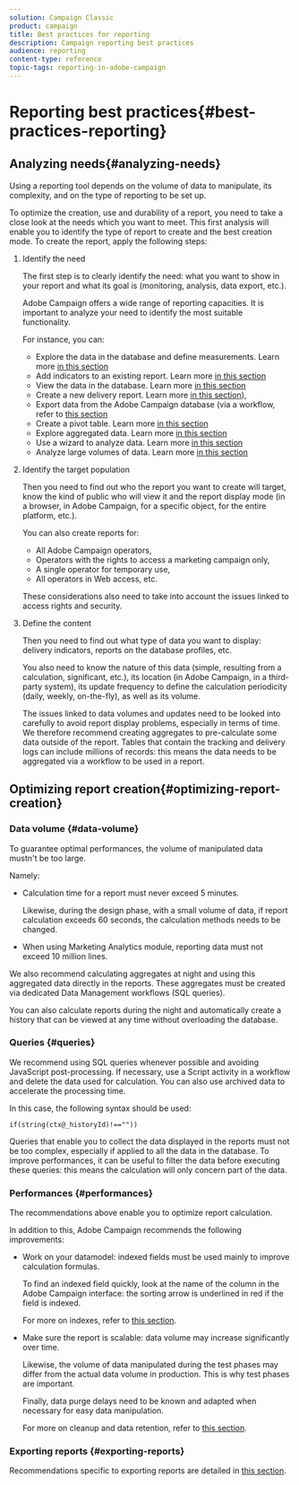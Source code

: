 ```yaml
---
solution: Campaign Classic
product: campaign
title: Best practices for reporting
description: Campaign reporting best practices
audience: reporting
content-type: reference
topic-tags: reporting-in-adobe-campaign
---
```


# Reporting best practices{#best-practices-reporting}

## Analyzing needs{#analyzing-needs}

Using a reporting tool depends on the volume of data to manipulate, its complexity, and on the type of reporting to be set up.

To optimize the creation, use and durability of a report, you need to take a close look at the needs which you want to meet. This first analysis will enable you to identify the type of report to create and the best creation mode. To create the report, apply the following steps:

1. Identify the need

   The first step is to clearly identify the need: what you want to show in your report and what its goal is (monitoring, analysis, data export, etc.).

   Adobe Campaign offers a wide range of reporting capacities. It is important to analyze your need to identify the most suitable functionality.

   For instance, you can:

    * Explore the data in the database and define measurements. Learn more [in this section](../../reporting/using/about-cubes.md)
    * Add indicators to an existing report. Learn more [in this section](../../reporting/using/about-reports-creation-in-campaign.md)
    * View the data in the database. Learn more [in this section](../../reporting/using/about-descriptive-analysis.md)
    * Create a new delivery report. Learn more [in this section](../../reporting/using/about-reports-creation-in-campaign.md)),
    * Export data from the Adobe Campaign database (via a workflow, refer to [this section](../../workflow/using/about-workflows.md)
    * Create a pivot table. Learn more [in this section](../../reporting/using/creating-a-table.md#creating-a-breakdown-or-pivot-table)
    * Explore aggregated data. Learn more [in this section](../../reporting/using/about-cubes.md)
    * Use a wizard to analyze data. Learn more [in this section](../../reporting/using/about-descriptive-analysis.md)
    * Analyze large volumes of data. Learn more [in this section](../../reporting/using/about-reports-creation-in-campaign.md)

1. Identify the target population

   Then you need to find out who the report you want to create will target, know the kind of public who will view it and the report display mode (in a browser, in Adobe Campaign, for a specific object, for the entire platform, etc.).

   You can also create reports for:

    * All Adobe Campaign operators,
    * Operators with the rights to access a marketing campaign only,
    * A single operator for temporary use,
    * All operators in Web access, etc.

   These considerations also need to take into account the issues linked to access rights and security.

1. Define the content

   Then you need to find out what type of data you want to display: delivery indicators, reports on the database profiles, etc.

   You also need to know the nature of this data (simple, resulting from a calculation, significant, etc.), its location (in Adobe Campaign, in a third-party system), its update frequency to define the calculation periodicity (daily, weekly, on-the-fly), as well as its volume.

   The issues linked to data volumes and updates need to be looked into carefully to avoid report display problems, especially in terms of time. We therefore recommend creating aggregates to pre-calculate some data outside of the report. Tables that contain the tracking and delivery logs can include millions of records: this means the data needs to be aggregated via a workflow to be used in a report.

## Optimizing report creation{#optimizing-report-creation}

### Data volume {#data-volume}

To guarantee optimal performances, the volume of manipulated data mustn't be too large.

Namely:

* Calculation time for a report must never exceed 5 minutes.

  Likewise, during the design phase, with a small volume of data, if report calculation exceeds 60 seconds, the calculation methods needs to be changed.

* When using Marketing Analytics module, reporting data must not exceed 10 million lines.

We also recommend calculating aggregates at night and using this aggregated data directly in the reports. These aggregates must be created via dedicated Data Management workflows (SQL queries).

You can also calculate reports during the night and automatically create a history that can be viewed at any time without overloading the database.

### Queries {#queries}

We recommend using SQL queries whenever possible and avoiding JavaScript post-processing. If necessary, use a Script activity in a workflow and delete the data used for calculation. You can also use archived data to accelerate the processing time.

In this case, the following syntax should be used:

```
if(string(ctx@_historyId)!==""))
```

Queries that enable you to collect the data displayed in the reports must not be too complex, especially if applied to all the data in the database. To improve performances, it can be useful to filter the data before executing these queries: this means the calculation will only concern part of the data.

### Performances {#performances}

The recommendations above enable you to optimize report calculation.

In addition to this, Adobe Campaign recommends the following improvements:

* Work on your datamodel: indexed fields must be used mainly to improve calculation formulas.

  To find an indexed field quickly, look at the name of the column in the Adobe Campaign interface: the sorting arrow is underlined in red if the field is indexed.

  For more on indexes, refer to [this section](../../configuration/using/data-model-best-practices.md#indexes).

* Make sure the report is scalable: data volume may increase significantly over time.

  Likewise, the volume of data manipulated during the test phases may differ from the actual data volume in production. This is why test phases are important.

  Finally, data purge delays need to be known and adapted when necessary for easy data manipulation.

  For more on cleanup and data retention, refer to [this section](../../configuration/using/data-model-best-practices.md#data-retention).

### Exporting reports {#exporting-reports}

Recommendations specific to exporting reports are detailed in [this section](../../reporting/using/actions-on-reports.md#exporting-a-report).
